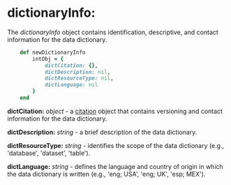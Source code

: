# dictionaryInfo:

The *dictionaryInfo* object contains identification, descriptive, and contact information for the data dictionary.

````ruby
    def newDictionaryInfo
        intObj = {
            dictCitation: {},
            dictDescription: nil,
            dictResourceType: nil,
            dictLanguage: nil
        }
    end
````

__dictCitation:__ *object* - a [citation](../mdtranslator/citation.md) object that contains versioning and contact information for the data dictionary.

__dictDescription:__ *string* - a brief description of the data dictionary.

__dictResourceType:__ *string* - identifies the scope of the data dictionary (e.g., 'database', 'dataset', 'table').

__dictLanguage:__ *string* - defines the language and country of origin in which the data dictionary is written (e.g., 'eng; USA', 'eng; UK', 'esp; MEX').
